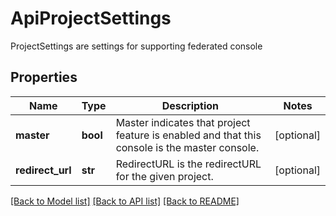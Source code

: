 # ApiProjectSettings

ProjectSettings are settings for supporting federated console

## Properties
Name | Type | Description | Notes
------------ | ------------- | ------------- | -------------
**master** | **bool** | Master indicates that project feature is enabled and that this console is the master console.  | [optional] 
**redirect_url** | **str** | RedirectURL is the redirectURL for the given project.  | [optional] 

[[Back to Model list]](../README.md#documentation-for-models) [[Back to API list]](../README.md#documentation-for-api-endpoints) [[Back to README]](../README.md)



